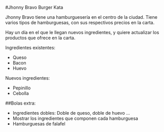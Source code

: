 #Jhonny Bravo Burger Kata

Jhonny Bravo tiene una hamburguesería en el centro de la ciudad. Tiene varios
tipos de hamburguesas, con sus respectivos precios en la carta.

Hay un día en el que le llegan nuevos ingredientes, y quiere actualizar los
productos que ofrece en la carta.

Ingredientes existentes:

* Queso
* Bacon
* Huevo

Nuevos ingredientes:

* Pepinillo
* Cebolla

##Bolas extra:

* Ingredientes dobles: Doble de queso, doble de huevo ...
* Mostrar los ingredientes que componen cada hamburguesa
* Hamburguesas de falafel

